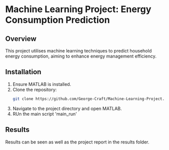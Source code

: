 # Machine Learning Project: Energy Consumption Prediction

## Overview
This project utilises machine learning techniques to predict household energy consumption, aiming to enhance energy management efficiency.

## Installation
1. Ensure MATLAB is installed.
2. Clone the repository:
   ```bash
   git clone https://github.com/George-Craft/Machine-Learning-Project.git
3. Navigate to the project directory and open MATLAB.
4. RUn the main script 'main_run'

## Results
Results can be seen as well as the project report in the results folder.
